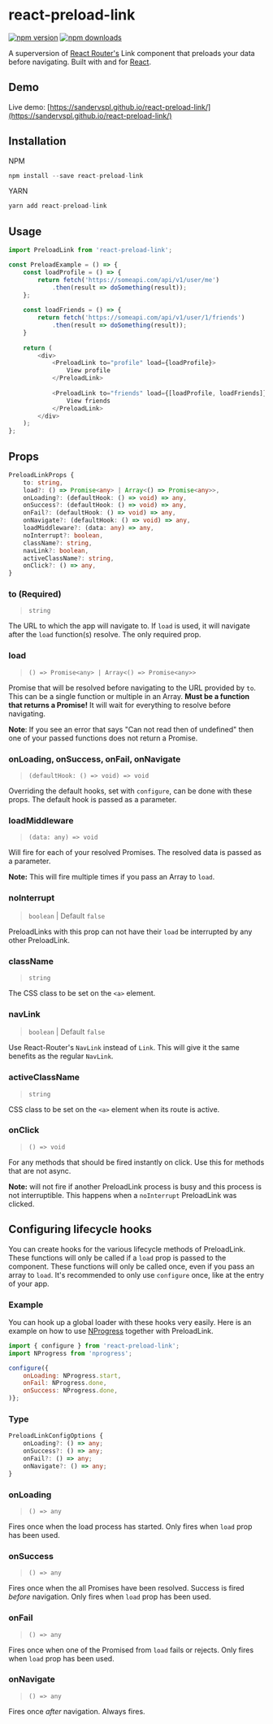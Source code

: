 # react-preload-link

[![npm version](https://img.shields.io/npm/v/react-preload-link.svg)](https://www.npmjs.com/package/react-preload-link)
[![npm downloads](https://img.shields.io/npm/dm/react-preload-link.svg)](https://www.npmjs.com/package/react-preload-link)

A superversion of [React Router's](https://github.com/ReactTraining/react-router) Link component that preloads your data before navigating. Built with and for [React](http://facebook.github.io/react/index.html).

## Demo

Live demo: [https://sandervspl.github.io/react-preload-link/](https://sandervspl.github.io/react-preload-link/)

## Installation

NPM

```js
npm install --save react-preload-link
```

YARN

```js
yarn add react-preload-link
```

## Usage

```js
import PreloadLink from 'react-preload-link';

const PreloadExample = () => {
    const loadProfile = () => {
        return fetch('https://someapi.com/api/v1/user/me')
            .then(result => doSomething(result));
    };
    
    const loadFriends = () => {
        return fetch('https://someapi.com/api/v1/user/1/friends')
            .then(result => doSomething(result));
    }
    
    return (
        <div>
            <PreloadLink to="profile" load={loadProfile}>
                View profile
            </PreloadLink>
            
            <PreloadLink to="friends" load={[loadProfile, loadFriends]}>
                View friends
            </PreloadLink>
        </div>
    );
};
```

## Props
```ts
PreloadLinkProps {
    to: string,
    load?: () => Promise<any> | Array<() => Promise<any>>,
    onLoading?: (defaultHook: () => void) => any,
    onSuccess?: (defaultHook: () => void) => any,
    onFail?: (defaultHook: () => void) => any,
    onNavigate?: (defaultHook: () => void) => any,
    loadMiddleware?: (data: any) => any,
    noInterrupt?: boolean,
    className?: string,
    navLink?: boolean,
    activeClassName?: string,
    onClick?: () => any,
}
```

### to (Required)
> `string`

The URL to which the app will navigate to. If `load` is used, it will navigate after the `load` function(s) resolve. The only required prop.

### load
> `() => Promise<any> | Array<() => Promise<any>>`

Promise that will be resolved before navigating to the URL provided by `to`. This can be a single function or multiple in an Array. **Must be a function that returns a Promise!** It will wait for everything to resolve before navigating.

**Note**: If you see an error that says "Can not read then of undefined" then one of your passed functions does not return a Promise.

### onLoading, onSuccess, onFail, onNavigate
> `(defaultHook: () => void) => void`

Overriding the default hooks, set with `configure`, can be done with these props. The default hook is passed as a parameter.

### loadMiddleware
> `(data: any) => void`

Will fire for each of your resolved Promises. The resolved data is passed as a parameter.

**Note:** This will fire multiple times if you pass an Array to `load`.

### noInterrupt
> `boolean` | Default `false`

 PreloadLinks with this prop can not have their `load` be interrupted by any other PreloadLink.
 
### className
> `string`

The CSS class to be set on the `<a>` element.

### navLink
> `boolean` | Default `false`

Use React-Router's `NavLink` instead of `Link`. This will give it the same benefits as the regular `NavLink`.

### activeClassName
> `string`

CSS class to be set on the `<a>` element when its route is active.

### onClick
> `() => void`

For any methods that should be fired instantly on click. Use this for methods that are not async.

**Note:** will not fire if another PreloadLink process is busy and this process is not interruptible. This happens when a `noInterrupt` PreloadLink was clicked.

## Configuring lifecycle hooks

You can create hooks for the various lifecycle methods of PreloadLink. These functions will only be called if a `load` prop is passed to the component. These functions will only be called once, even if you pass an array to `load`. It's recommended to only use `configure` once, like at the entry of your app.

### Example
You can hook up a global loader with these hooks very easily. Here is an example on how to use [NProgress](https://github.com/rstacruz/nprogress/) together with PreloadLink.

```js
import { configure } from 'react-preload-link';
import NProgress from 'nprogress';

configure({
    onLoading: NProgress.start,
    onFail: NProgress.done,
    onSuccess: NProgress.done,
)};
```

### Type
```ts
PreloadLinkConfigOptions {
    onLoading?: () => any;
    onSuccess?: () => any;
    onFail?: () => any;
    onNavigate?: () => any;
}
```

### onLoading
> `() => any`

Fires once when the load process has started. Only fires when `load` prop has been used.

### onSuccess
> `() => any`

Fires once when the all Promises have been resolved. Success is fired *before* navigation. Only fires when `load` prop has been used.

### onFail
> `() => any`

Fires once when one of the Promised from `load` fails or rejects. Only fires when `load` prop has been used.

### onNavigate
> `() => any`

Fires once *after* navigation. Always fires.
